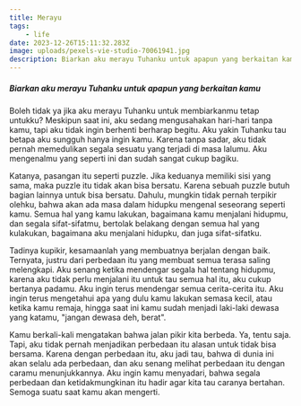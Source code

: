 ```yaml
---
title: Merayu
tags: 
    - life
date: 2023-12-26T15:11:32.283Z
image: uploads/pexels-vie-studio-70061941.jpg
description: Biarkan aku merayu Tuhanku untuk apapun yang berkaitan kamu
---
```

##### Biarkan aku merayu Tuhanku untuk apapun yang berkaitan kamu

B﻿oleh tidak ya jika aku merayu Tuhanku untuk membiarkanmu tetap untukku? Meskipun saat ini, aku sedang mengusahakan hari-hari tanpa kamu, tapi aku tidak ingin berhenti berharap begitu. Aku yakin Tuhanku tau betapa aku sungguh hanya ingin kamu. Karena tanpa sadar, aku tidak pernah memedulikan segala sesuatu yang terjadi di masa lalumu. Aku mengenalmu yang seperti ini dan sudah sangat cukup bagiku.

K﻿atanya, pasangan itu seperti puzzle. Jika keduanya memiliki sisi yang sama, maka puzzle itu tidak akan bisa bersatu. Karena sebuah puzzle butuh bagian lainnya untuk bisa bersatu. Dahulu, mungkin tidak pernah terpikir olehku, bahwa akan ada masa dalam hidupku mengenal seseorang seperti kamu. Semua hal yang kamu lakukan, bagaimana kamu menjalani hidupmu, dan segala sifat-sifatmu, bertolak belakang dengan semua hal yang kulakukan, bagaimana aku menjalani hidupku, dan juga sifat-sifatku.

T﻿adinya kupikir, kesamaanlah yang membuatnya berjalan dengan baik. Ternyata, justru dari perbedaan itu yang membuat semua terasa saling melengkapi. Aku senang ketika mendengar segala hal tentang hidupmu, karena aku tidak perlu menjalani itu untuk tau semua hal itu, aku cukup bertanya padamu. Aku ingin terus mendengar semua cerita-cerita itu. Aku ingin terus mengetahui apa yang dulu kamu lakukan semasa kecil, atau ketika kamu remaja, hingga saat ini kamu sudah menjadi laki-laki dewasa yang katamu, "jangan dewasa deh, berat".

K﻿amu berkali-kali mengatakan bahwa jalan pikir kita berbeda. Ya, tentu saja. Tapi, aku tidak pernah menjadikan perbedaan itu alasan untuk tidak bisa bersama. Karena dengan perbedaan itu, aku jadi tau, bahwa di dunia ini akan selalu ada perbedaan, dan aku senang melihat perbedaan itu dengan caramu menunjukkannya. A﻿ku ingin kamu menyadari, bahwa segala perbedaan dan ketidakmungkinan itu hadir agar kita tau caranya bertahan. Semoga suatu saat kamu akan mengerti.